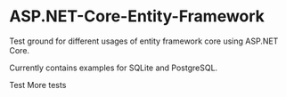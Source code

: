 # ASP.NET-Core-Entity-Framework
Test ground for different usages of entity framework core using ASP.NET Core.

Currently contains examples for SQLite and PostgreSQL.

Test
More tests

